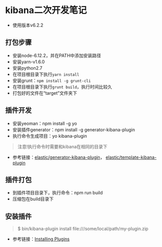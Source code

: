 # kibana二次开发笔记
- 使用版本v6.2.2

## 打包步骤
- 安装node-6.12.2，并在PATH中添加安装路径
- 安装yarn-v1.6.0
- 安装python2.7
- 在项目根目录下执行```yarn install```
- 安装grunt：```npm install -g grunt-cli```
- 在项目根目录下执行```grunt build```，执行时间比较久
- 打包好的文件在“target”文件夹下

## 插件开发
- 安装yeoman：npm install -g yo
- 安装插件generator：npm install -g generator-kibana-plugin
- 执行命令生成项目：yo kibana-plugin
> 注意!执行命令时需要和kibana在相同的目录下
- 参考链接：[elastic/generator-kibana-plugin](https://github.com/elastic/generator-kibana-plugin)， [elastic/template-kibana-plugin](https://github.com/elastic/template-kibana-plugin/)

## 插件打包
- 到插件项目目录下，执行命令：npm run build
- 压缩包在build目录下

## 安装插件
> $ bin/kibana-plugin install file:///some/local/path/my-plugin.zip
- 参考链接：[Installing Plugins](http://www.elastic.co/guide/en/kibana/current/_installing_plugins.html)